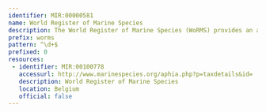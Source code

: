 ```yaml
---
identifier: MIR:00000581
name: World Register of Marine Species
description: The World Register of Marine Species (WoRMS) provides an authoritative and comprehensive list of names of marine organisms. It includes synonyms for valid taxonomic names allowing a more complete interpretation of taxonomic literature. The content of WoRMS is administered by taxonomic experts.
prefix: worms
pattern: ^\d+$
prefixed: 0
resources:
 - identifier: MIR:00100778
   accessurl: http://www.marinespecies.org/aphia.php?p=taxdetails&id=
   description: World Register of Marine Species
   location: Belgium
   official: false
---
```

